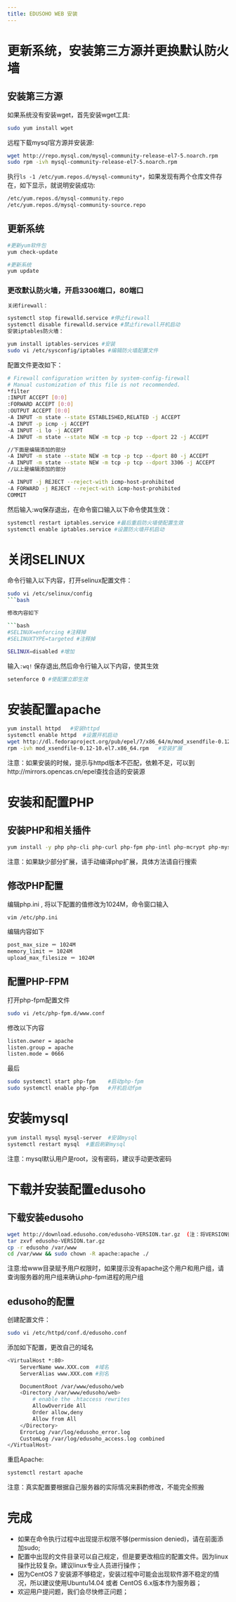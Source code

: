 ```yaml
---
title: EDUSOHO WEB 安装
---
```


# 更新系统，安装第三方源并更换默认防火墙
## 安装第三方源

如果系统没有安装wget，首先安装wget工具:

```bash
sudo yum install wget
```

远程下载mysql官方源并安装源:

```bash
wget http://repo.mysql.com/mysql-community-release-el7-5.noarch.rpm
sudo rpm -ivh mysql-community-release-el7-5.noarch.rpm
```
执行`ls -1 /etc/yum.repos.d/mysql-community*`，如果发现有两个仓库文件存在，如下显示，就说明安装成功:

```bash
/etc/yum.repos.d/mysql-community.repo
/etc/yum.repos.d/mysql-community-source.repo
```
## 更新系统

```bash
#更新yum软件包
yum check-update

#更新系统
yum update
```

### 更改默认防火墙，开启3306端口，80端口

```bash
关闭firewall：

systemctl stop firewalld.service #停止firewall
systemctl disable firewalld.service #禁止firewall开机启动
安装iptables防火墙：

yum install iptables-services #安装
sudo vi /etc/sysconfig/iptables #编辑防火墙配置文件
```

配置文件更改如下：

```bash
# Firewall configuration written by system-config-firewall
# Manual customization of this file is not recommended.
*filter
:INPUT ACCEPT [0:0]
:FORWARD ACCEPT [0:0]
:OUTPUT ACCEPT [0:0]
-A INPUT -m state --state ESTABLISHED,RELATED -j ACCEPT
-A INPUT -p icmp -j ACCEPT
-A INPUT -i lo -j ACCEPT
-A INPUT -m state --state NEW -m tcp -p tcp --dport 22 -j ACCEPT

//下面是编辑添加的部分
-A INPUT -m state --state NEW -m tcp -p tcp --dport 80 -j ACCEPT
-A INPUT -m state --state NEW -m tcp -p tcp --dport 3306 -j ACCEPT
//以上是编辑添加的部分

-A INPUT -j REJECT --reject-with icmp-host-prohibited
-A FORWARD -j REJECT --reject-with icmp-host-prohibited
COMMIT
```

然后输入:wq保存退出，在命令窗口输入以下命令使其生效：

```bash
systemctl restart iptables.service #最后重启防火墙使配置生效
systemctl enable iptables.service #设置防火墙开机启动
```

# 关闭SELINUX

命令行输入以下内容，打开selinux配置文件：

```bash
sudo vi /etc/selinux/config
```bash

修改内容如下

```bash
#SELINUX=enforcing #注释掉
#SELINUXTYPE=targeted #注释掉

SELINUX=disabled #增加
```

输入`:wq!` 保存退出,然后命令行输入以下内容，使其生效
```bash
setenforce 0 #使配置立即生效
```

# 安装配置apache

```bash
yum install httpd   #安装httpd
systemctl enable httpd  #设置开机启动
wget http://dl.fedoraproject.org/pub/epel/7/x86_64/m/mod_xsendfile-0.12-10.el7.x86_64.rpm   #下载xsendfile扩展
rpm -ivh mod_xsendfile-0.12-10.el7.x86_64.rpm   #安装扩展
```

注意：如果安装的时候，提示与httpd版本不匹配，依赖不足，可以到http://mirrors.opencas.cn/epel查找合适的安装源

# 安装和配置PHP
## 安装PHP和相关插件

```bash
yum install -y php php-cli php-curl php-fpm php-intl php-mcrypt php-mysql php-gd php-mbstring php-xml php-dom
```

注意：如果缺少部分扩展，请手动编译php扩展，具体方法请自行搜索

## 修改PHP配置

编辑php.ini , 将以下配置的值修改为1024M，命令窗口输入

```bash
vim /etc/php.ini
```

编辑内容如下

```bash
post_max_size ＝ 1024M
memory_limit ＝ 1024M
upload_max_filesize ＝ 1024M
```
## 配置PHP-FPM

打开php-fpm配置文件

```bash
sudo vi /etc/php-fpm.d/www.conf
```

修改以下内容

```bash
listen.owner = apache
listen.group = apache
listen.mode = 0666
```

最后

```bash
sudo systemctl start php-fpm    #启动php-fpm
sudo systemctl enable php-fpm   #开机启动fpm
```

# 安装mysql

```bash
yum install mysql mysql-server  #安装mysql
systemctl restart mysql  #重启刷新mysql
```

注意：mysql默认用户是root，没有密码，建议手动更改密码

# 下载并安装配置edusoho
## 下载安装edusoho

```bash
wget http://download.edusoho.com/edusoho-VERSION.tar.gz  (注：将VERSION替换为当前EduSoho最新版本号，可从官网www.edusoho.com查询获取)
tar zxvf edusoho-VERSION.tar.gz
cp -r edusoho /var/www
cd /var/www && sudo chown -R apache:apache ./
```

注意:给www目录赋予用户权限时，如果提示没有apache这个用户和用户组，请查询服务器的用户组来确认php-fpm进程的用户组

## edusoho的配置

创建配置文件：

```bash
sudo vi /etc/httpd/conf.d/edusoho.conf
```

添加如下配置，更改自己的域名

```bash
<VirtualHost *:80>
    ServerName www.XXX.com  #域名
    ServerAlias www.XXX.com #别名

    DocumentRoot /var/www/edusoho/web
    <Directory /var/www/edusoho/web>
        # enable the .htaccess rewrites
        AllowOverride All
        Order allow,deny
        Allow from All
    </Directory>
    ErrorLog /var/log/edusoho_error.log
    CustomLog /var/log/edusoho_access.log combined
</VirtualHost>
```

重启Apache:

```bash
systemctl restart apache
```

注意：真实配置要根据自己服务器的实际情况来斟酌修改，不能完全照搬

# 完成

* 如果在命令执行过程中出现提示权限不够(permission denied)，请在前面添加sudo;
* 配置中出现的文件目录可以自己规定，但是要更改相应的配置文件。因为linux操作比较复杂。建议linux专业人员进行操作；
* 因为CentOS 7 安装源不够稳定，安装过程中可能会出现软件源不稳定的情况，所以建议使用Ubuntu14.04 或者 CentOS 6.x版本作为服务器；
* 欢迎用户提问题，我们会尽快修正问题；

